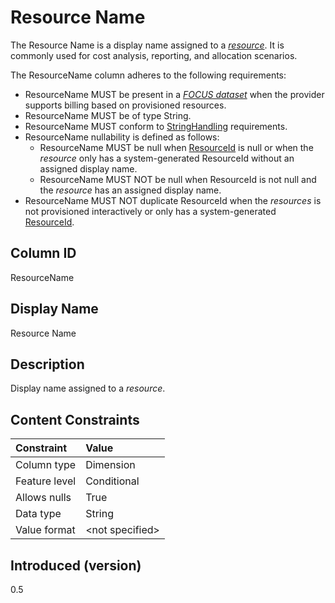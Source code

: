 # Resource Name

The Resource Name is a display name assigned to a [*resource*](#glossary:resource). It is commonly used for cost analysis, reporting, and allocation scenarios.

The ResourceName column adheres to the following requirements:

* ResourceName MUST be present in a [*FOCUS dataset*](#glossary:FOCUS-dataset) when the provider supports billing based on provisioned resources.
* ResourceName MUST be of type String.
* ResourceName MUST conform to [StringHandling](#stringhandling) requirements.
* ResourceName nullability is defined as follows:
  * ResourceName MUST be null when [ResourceId](#resourceid) is null or when the *resource* only has a system-generated ResourceId without an assigned display name.
  * ResourceName MUST NOT be null when ResourceId is not null and the *resource* has an assigned display name.
* ResourceName MUST NOT duplicate ResourceId when the *resources* is not provisioned interactively or only has a system-generated [ResourceId](#resourceid).

## Column ID

ResourceName

## Display Name

Resource Name

## Description

Display name assigned to a *resource*.

## Content Constraints

|    Constraint   |      Value      |
|:----------------|:----------------|
| Column type     | Dimension       |
| Feature level   | Conditional     |
| Allows nulls    | True            |
| Data type       | String          |
| Value format    | \<not specified> |

## Introduced (version)

0.5
